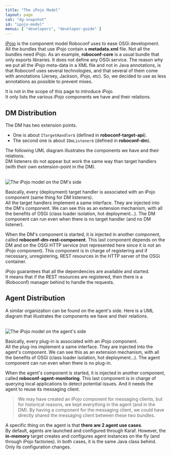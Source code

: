 ```yaml
---
title: "The iPojo Model"
layout: page
cat: "dg-snapshot"
id: "ipojo-model"
menus: [ "developers", "developer-guide" ]
---
```


[iPojo](http://felix.apache.org/documentation/subprojects/apache-felix-ipojo.html) is the component model Roboconf uses to ease OSGi development.  
All the bundles that use iPojo contain a **metadata.xml** file. Not all the bundles need iPojo. As an
example, **roboconf-core** is a usual bundle that only exports libraries. It does not define any OSGi service.
The reason why we put all the iPojo meta-data in a XML file and not in Java annotations, is that Roboconf uses
several technologies, and that several of them come with annotations (Jersey, Jackson, iPojo, etc). 
So, we decided to use as less annotations as possible to prevent mixes.

It is not in the scope of this page to introduce iPojo.  
It only lists the various iPojo components we have and their relations.


## DM Distribution

The DM has two extension points.

* One is about `ITargetHandler`s (defined in **roboconf-target-api**).
* The second one is about `IDmListener`s (defined in **roboconf-dm**).

The following UML diagram illustrates the components we have and their relations.  
DM listeners do not appear but work the same way than target handlers (with their own extension-point in the DM).

<br />
<img src="/resources/img/ipojo-dm.png" alt="The iPojo model on the DM's side" />

<br />

Basically, every (deployment) target handler is associated with an iPojo component (same thing for DM listeners).  
All the target handlers implement a same interface. They are injected into the DM's component. We can see this
as an extension mechanism, with all the benefits of OSGi (class loader isolation, hot deployment...).
The DM component can run even when there is no target handler (and no DM listener).

When the DM's component is started, it is injected in another component, called **roboconf-dm-rest-component**.
This last component depends on the DM and on the OSGi HTTP service (not represented here since it is not an iPojo
component). This component is in charge of registering and if necessary, unregistering, REST resources in 
the HTTP server of the OSGi container.

iPojo guarantees that all the dependencies are available and started.  
It means that if the REST resources are registered, then there is a (Roboconf) manager behind to handle the requests.  


## Agent Distribution

A similar organization can be found on the agent's side.
Here is a UML diagram that illustrates the components we have and their relations.  

<br />
<img src="/resources/img/ipojo-agent.png" alt="The iPojo model on the agent's side" />

<br />

Basically, every plug-in is associated with an iPojo component.  
All the plug-ins implement a same interface. They are injected into the agent's component. We can see this
as an extension mechanism, with all the benefits of OSGi (class loader isolation, hot deployment...).
The agent component can run even when there is no plug-in.

When the agent's component is started, it is injected in another component, called **roboconf-agent-monitoring**.
This last component is in charge of querying local applications to detect potential issues. And it needs the agent
to reuse its messaging client.

> We may have created an iPojo component for messaging clients, but for historical reasons,
> we kept everything in the agent (and in the DM). By having a component for the messaging client,
> we could have directly shared the messaging client between these two bundles.

A specific thing on the agent is that **there are 2 agent use cases**.  
By default, agents are launched and configured through Karaf. However, the **in-memory** target
creates and configures agent instances on the fly (and through iPojo factories). In both cases, it
is the same Java class behind. Only its configuration changes.
